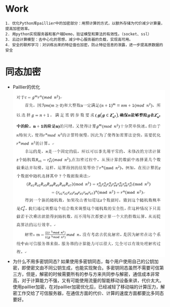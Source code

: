 # Work
```
1. 优化Python库paillier中的加密部分：用预计算的方式，以额外存储为代价减少计算量，提高加密效率。
2. 用python实现服务器和客户端Demo，验证模型和算法的有效性。（socket、ssl）
3. 云边计算模型：去中心化的思想，减少中心服务器的负载，实现高可用。
4. 安全的联邦学习：对训练出来的特征值也加密，防止特征信息的泄露，进一步提高原数据的安全
```
# 同态加密
- Paillier的优化
![](png/1.png)
- 为什么不用多密钥同态?
如果使用多密钥同态，每个用户使用自己的公钥加密，即使密文由不同公钥生成，也能实现聚合。多密钥同态虽然不需要可信第三方，但是，解密的时候需要所有的参与方来共同参与解密，通信成本非常高，对于计算能力不强，又有可能使用流量的智能移动设备来讲，代价太大。
使用paillier加密，在对paillier加密优化后，已经减轻了移动端的计算压力，解密工作交给了可信服务器，在通信方面的代价、计算的速度方面都要比多同态要好。
